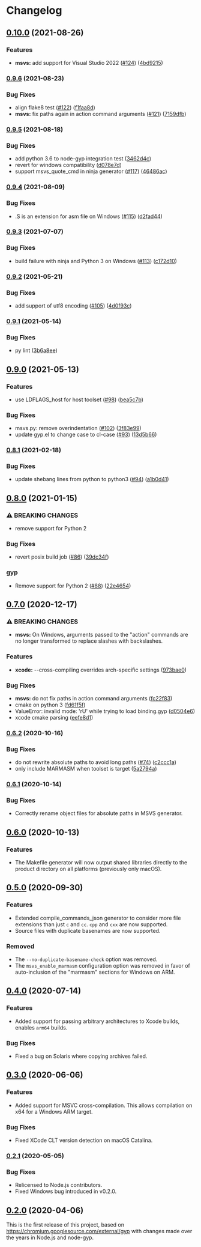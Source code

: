 # Changelog

## [0.10.0](https://www.github.com/nodejs/gyp-next/compare/v0.9.6...v0.10.0) (2021-08-26)

### Features

-   **msvs:** add support for Visual Studio 2022
    ([#124](https://www.github.com/nodejs/gyp-next/issues/124))
    ([4bd9215](https://www.github.com/nodejs/gyp-next/commit/4bd9215c44d300f06e916aec1d6327c22b78272d))

### [0.9.6](https://www.github.com/nodejs/gyp-next/compare/v0.9.5...v0.9.6) (2021-08-23)

### Bug Fixes

-   align flake8 test
    ([#122](https://www.github.com/nodejs/gyp-next/issues/122))
    ([f1faa8d](https://www.github.com/nodejs/gyp-next/commit/f1faa8d3081e1a47e917ff910892f00dff16cf8a))
-   **msvs:** fix paths again in action command arguments
    ([#121](https://www.github.com/nodejs/gyp-next/issues/121))
    ([7159dfb](https://www.github.com/nodejs/gyp-next/commit/7159dfbc5758c9ec717e215f2c36daf482c846a1))

### [0.9.5](https://www.github.com/nodejs/gyp-next/compare/v0.9.4...v0.9.5) (2021-08-18)

### Bug Fixes

-   add python 3.6 to node-gyp integration test
    ([3462d4c](https://www.github.com/nodejs/gyp-next/commit/3462d4ce3c31cce747513dc7ca9760c81d57c60e))
-   revert for windows compatibility
    ([d078e7d](https://www.github.com/nodejs/gyp-next/commit/d078e7d7ae080ddae243188f6415f940376a7368))
-   support msvs_quote_cmd in ninja generator
    ([#117](https://www.github.com/nodejs/gyp-next/issues/117))
    ([46486ac](https://www.github.com/nodejs/gyp-next/commit/46486ac6e9329529d51061e006a5b39631e46729))

### [0.9.4](https://www.github.com/nodejs/gyp-next/compare/v0.9.3...v0.9.4) (2021-08-09)

### Bug Fixes

-   .S is an extension for asm file on Windows
    ([#115](https://www.github.com/nodejs/gyp-next/issues/115))
    ([d2fad44](https://www.github.com/nodejs/gyp-next/commit/d2fad44ef3a79ca8900f1307060153ded57053fc))

### [0.9.3](https://www.github.com/nodejs/gyp-next/compare/v0.9.2...v0.9.3) (2021-07-07)

### Bug Fixes

-   build failure with ninja and Python 3 on Windows
    ([#113](https://www.github.com/nodejs/gyp-next/issues/113))
    ([c172d10](https://www.github.com/nodejs/gyp-next/commit/c172d105deff5db4244e583942215918fa80dd3c))

### [0.9.2](https://www.github.com/nodejs/gyp-next/compare/v0.9.1...v0.9.2) (2021-05-21)

### Bug Fixes

-   add support of utf8 encoding
    ([#105](https://www.github.com/nodejs/gyp-next/issues/105))
    ([4d0f93c](https://www.github.com/nodejs/gyp-next/commit/4d0f93c249286d1f0c0f665f5fe7346119f98cf1))

### [0.9.1](https://www.github.com/nodejs/gyp-next/compare/v0.9.0...v0.9.1) (2021-05-14)

### Bug Fixes

-   py lint
    ([3b6a8ee](https://www.github.com/nodejs/gyp-next/commit/3b6a8ee7a66193a8a6867eba9e1d2b70bdf04402))

## [0.9.0](https://www.github.com/nodejs/gyp-next/compare/v0.8.1...v0.9.0) (2021-05-13)

### Features

-   use LDFLAGS_host for host toolset
    ([#98](https://www.github.com/nodejs/gyp-next/issues/98))
    ([bea5c7b](https://www.github.com/nodejs/gyp-next/commit/bea5c7bd67d6ad32acbdce79767a5481c70675a2))

### Bug Fixes

-   msvs.py: remove overindentation
    ([#102](https://www.github.com/nodejs/gyp-next/issues/102))
    ([3f83e99](https://www.github.com/nodejs/gyp-next/commit/3f83e99056d004d9579ceb786e06b624ddc36529))
-   update gyp.el to change case to cl-case
    ([#93](https://www.github.com/nodejs/gyp-next/issues/93))
    ([13d5b66](https://www.github.com/nodejs/gyp-next/commit/13d5b66aab35985af9c2fb1174fdc6e1c1407ecc))

### [0.8.1](https://www.github.com/nodejs/gyp-next/compare/v0.8.0...v0.8.1) (2021-02-18)

### Bug Fixes

-   update shebang lines from python to python3
    ([#94](https://www.github.com/nodejs/gyp-next/issues/94))
    ([a1b0d41](https://www.github.com/nodejs/gyp-next/commit/a1b0d4171a8049a4ab7a614202063dec332f2df4))

## [0.8.0](https://www.github.com/nodejs/gyp-next/compare/v0.7.0...v0.8.0) (2021-01-15)

### ⚠ BREAKING CHANGES

-   remove support for Python 2

### Bug Fixes

-   revert posix build job
    ([#86](https://www.github.com/nodejs/gyp-next/issues/86))
    ([39dc34f](https://www.github.com/nodejs/gyp-next/commit/39dc34f0799c074624005fb9bbccf6e028607f9d))

### gyp

-   Remove support for Python 2
    ([#88](https://www.github.com/nodejs/gyp-next/issues/88))
    ([22e4654](https://www.github.com/nodejs/gyp-next/commit/22e465426fd892403c95534229af819a99c3f8dc))

## [0.7.0](https://www.github.com/nodejs/gyp-next/compare/v0.6.2...v0.7.0) (2020-12-17)

### ⚠ BREAKING CHANGES

-   **msvs:** On Windows, arguments passed to the "action" commands are no
    longer transformed to replace slashes with backslashes.

### Features

-   **xcode:** --cross-compiling overrides arch-specific settings
    ([973bae0](https://www.github.com/nodejs/gyp-next/commit/973bae0b7b08be7b680ecae9565fbd04b3e0787d))

### Bug Fixes

-   **msvs:** do not fix paths in action command arguments
    ([fc22f83](https://www.github.com/nodejs/gyp-next/commit/fc22f8335e2016da4aae4f4233074bd651d2faea))
-   cmake on python 3
    ([fd61f5f](https://www.github.com/nodejs/gyp-next/commit/fd61f5faa5275ec8fc98e3c7868c0dd46f109540))
-   ValueError: invalid mode: 'rU' while trying to load binding.gyp
    ([d0504e6](https://www.github.com/nodejs/gyp-next/commit/d0504e6700ce48f44957a4d5891b142a60be946f))
-   xcode cmake parsing
    ([eefe8d1](https://www.github.com/nodejs/gyp-next/commit/eefe8d10e99863bc4ac7e2ed32facd608d400d4b))

### [0.6.2](https://www.github.com/nodejs/gyp-next/compare/v0.6.1...v0.6.2) (2020-10-16)

### Bug Fixes

-   do not rewrite absolute paths to avoid long paths
    ([#74](https://www.github.com/nodejs/gyp-next/issues/74))
    ([c2ccc1a](https://www.github.com/nodejs/gyp-next/commit/c2ccc1a81f7f94433a94f4d01a2e820db4c4331a))
-   only include MARMASM when toolset is target
    ([5a2794a](https://www.github.com/nodejs/gyp-next/commit/5a2794aefb58f0c00404ff042b61740bc8b8d5cd))

### [0.6.1](https://github.com/nodejs/gyp-next/compare/v0.6.0...v0.6.1) (2020-10-14)

### Bug Fixes

-   Correctly rename object files for absolute paths in MSVS generator.

## [0.6.0](https://github.com/nodejs/gyp-next/compare/v0.5.0...v0.6.0) (2020-10-13)

### Features

-   The Makefile generator will now output shared libraries directly to the
    product directory on all platforms (previously only macOS).

## [0.5.0](https://github.com/nodejs/gyp-next/compare/v0.4.0...v0.5.0) (2020-09-30)

### Features

-   Extended compile_commands_json generator to consider more file extensions
    than just `c` and `cc`. `cpp` and `cxx` are now supported.
-   Source files with duplicate basenames are now supported.

### Removed

-   The `--no-duplicate-basename-check` option was removed.
-   The `msvs_enable_marmasm` configuration option was removed in favor of
    auto-inclusion of the "marmasm" sections for Windows on ARM.

## [0.4.0](https://github.com/nodejs/gyp-next/compare/v0.3.0...v0.4.0) (2020-07-14)

### Features

-   Added support for passing arbitrary architectures to Xcode builds, enables
    `arm64` builds.

### Bug Fixes

-   Fixed a bug on Solaris where copying archives failed.

## [0.3.0](https://github.com/nodejs/gyp-next/compare/v0.2.1...v0.3.0) (2020-06-06)

### Features

-   Added support for MSVC cross-compilation. This allows compilation on x64 for
    a Windows ARM target.

### Bug Fixes

-   Fixed XCode CLT version detection on macOS Catalina.

### [0.2.1](https://github.com/nodejs/gyp-next/compare/v0.2.0...v0.2.1) (2020-05-05)

### Bug Fixes

-   Relicensed to Node.js contributors.
-   Fixed Windows bug introduced in v0.2.0.

## [0.2.0](https://github.com/nodejs/gyp-next/releases/tag/v0.2.0) (2020-04-06)

This is the first release of this project, based on
https://chromium.googlesource.com/external/gyp with changes made over the years
in Node.js and node-gyp.
